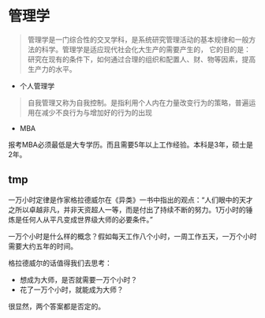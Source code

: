 # 管理学

> 管理学是一门综合性的交叉学科，是系统研究管理活动的基本规律和一般方法的科学。管理学是适应现代社会化大生产的需要产生的，
它的目的是：研究在现有的条件下，如何通过合理的组织和配置人、财、物等因素，提高生产力的水平。

* 个人管理学

> 自我管理又称为自我控制。是指利用个人内在力量改变行为的策略，普遍运用在减少不良行为与增加好的行为的出现

* MBA

报考MBA必须最低是大专学历。而且需要5年以上工作经验。本科是3年，硕士是2年。

## tmp

一万小时定律是作家格拉德威尔在《异类》一书中指出的观点：“人们眼中的天才之所以卓越非凡，并非天资超人一等，而是付出了持续不断的努力。1万小时的锤炼是任何人从平凡变成世界级大师的必要条件。”

一万个小时是什么样的概念？假如每天工作八个小时，一周工作五天，一万个小时需要大约五年的时间。

格拉德威尔的话值得我们去思考：

* 想成为大师，是否就需要一万个小时？
* 花了一万个小时，就能成为大师？

很显然，两个答案都是否定的。
